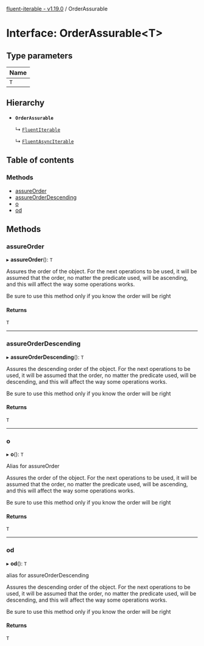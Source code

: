 [fluent-iterable - v1.19.0](../README.md) / OrderAssurable

# Interface: OrderAssurable<T\>

## Type parameters

| Name |
| :------ |
| `T` |

## Hierarchy

- **`OrderAssurable`**

  ↳ [`FluentIterable`](FluentIterable.md)

  ↳ [`FluentAsyncIterable`](FluentAsyncIterable.md)

## Table of contents

### Methods

- [assureOrder](OrderAssurable.md#assureorder)
- [assureOrderDescending](OrderAssurable.md#assureorderdescending)
- [o](OrderAssurable.md#o)
- [od](OrderAssurable.md#od)

## Methods

### assureOrder

▸ **assureOrder**(): `T`

Assures the order of the object. For the next operations to be used,
it will be assumed that the order, no matter the predicate used, will
be ascending, and this will affect the way some operations works.

Be sure to use this method only if you know the order will be right

#### Returns

`T`

___

### assureOrderDescending

▸ **assureOrderDescending**(): `T`

Assures the descending order of the object. For the next operations to be used,
it will be assumed that the order, no matter the predicate used, will
be descending, and this will affect the way some operations works.

Be sure to use this method only if you know the order will be right

#### Returns

`T`

___

### o

▸ **o**(): `T`

Alias for assureOrder

Assures the order of the object. For the next operations to be used,
it will be assumed that the order, no matter the predicate used, will
be ascending, and this will affect the way some operations works.

Be sure to use this method only if you know the order will be right

#### Returns

`T`

___

### od

▸ **od**(): `T`

alias for assureOrderDescending

Assures the descending order of the object. For the next operations to be used,
it will be assumed that the order, no matter the predicate used, will
be descending, and this will affect the way some operations works.

Be sure to use this method only if you know the order will be right

#### Returns

`T`
